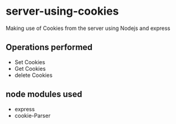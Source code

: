 # server-using-cookies

Making use of Cookies from the server using Nodejs and express

## Operations performed
- Set Cookies
- Get Cookies
- delete Cookies

## node modules used
- express
- cookie-Parser
